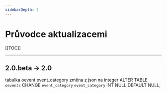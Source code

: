 ```yaml
---
sidebarDepth: 2
---
```


# Průvodce aktualizacemi

[[TOC]]

---

## 2.0.beta -> 2.0

tabulka oevent
event_category změna z json na integer
ALTER TABLE `oevents` CHANGE `event_category` `event_category` INT NULL DEFAULT NULL; 